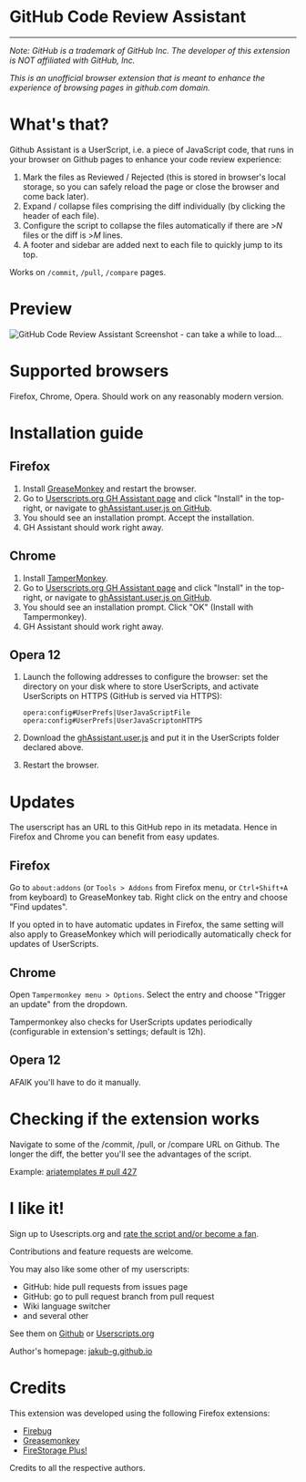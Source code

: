# GitHub Code Review Assistant
  ----------------------------

*Note: GitHub is a trademark of GitHub Inc. The developer of this extension is NOT affiliated with GitHub, Inc.*

*This is an unofficial browser extension that is meant to enhance the experience of browsing pages in github.com domain.*

What's that?
============

Github Assistant is a UserScript, i.e. a piece of JavaScript code, that runs in your browser on Github pages to enhance your code review experience:

1. Mark the files as Reviewed / Rejected (this is stored in browser's local storage, so you can safely reload the page or close the browser and come back later).
1. Expand / collapse files comprising the diff individually (by clicking the header of each file).
1. Configure the script to collapse the files automatically if there are >*N* files or the diff is >*M* lines.
1. A footer and sidebar are added next to each file to quickly jump to its top.

Works on `/commit`, `/pull`, `/compare` pages.

Preview
=======

![GitHub Code Review Assistant Screenshot - can take a while to load...](../master/preview.png?raw=true)

Supported browsers
==================

Firefox, Chrome, Opera. Should work on any reasonably modern version.

Installation guide
==================

Firefox
---

 1. Install [GreaseMonkey](https://addons.mozilla.org/en-US/firefox/addon/greasemonkey/) and restart the browser.
 1. Go to [Userscripts.org GH Assistant page](http://userscripts.org/scripts/show/153049) and click "Install" in the top-right, or navigate to [ghAssistant.user.js on GitHub](https://github.com/jakub-g/gh-code-review-assistant/raw/master/ghAssistant.user.js).
 1. You should see an installation prompt. Accept the installation.
 1. GH Assistant should work right away.

Chrome
--

 1. Install [TamperMonkey](https://chrome.google.com/webstore/detail/tampermonkey/dhdgffkkebhmkfjojejmpbldmpobfkfo?hl=en).
 1. Go to [Userscripts.org GH Assistant page](http://userscripts.org/scripts/show/153049) and click "Install" in the top-right, or navigate to [ghAssistant.user.js on GitHub](https://github.com/jakub-g/gh-code-review-assistant/raw/master/ghAssistant.user.js).
 1. You should see an installation prompt. Click "OK" (Install with Tampermonkey).
 1. GH Assistant should work right away.

Opera 12
--

 1. Launch the following addresses to configure the browser: set the directory on your disk where to store UserScripts, and activate UserScripts on HTTPS (GitHub is served via HTTPS):

        opera:config#UserPrefs|UserJavaScriptFile
        opera:config#UserPrefs|UserJavaScriptonHTTPS

 1. Download the [ghAssistant.user.js](https://github.com/jakub-g/gh-code-review-assistant/raw/master/ghAssistant.user.js) and put it in the UserScripts folder declared above.
 1. Restart the browser.

Updates
=======

The userscript has an URL to this GitHub repo in its metadata. Hence in Firefox and Chrome you can benefit from easy updates.

Firefox
--

Go to `about:addons` (or `Tools > Addons` from Firefox menu, or `Ctrl+Shift+A` from keyboard) to GreaseMonkey tab.
Right click on the entry and choose "Find updates".

If you opted in to have automatic updates in Firefox, the same setting will also apply to GreaseMonkey
which will periodically automatically check for updates of UserScripts.

Chrome
--

Open `Tampermonkey menu > Options`. Select the entry and choose "Trigger an update" from the dropdown.

Tampermonkey also checks for UserScripts updates periodically (configurable in extension's settings; default is 12h).

Opera 12
--

AFAIK you'll have to do it manually.

Checking if the extension works
===============================

Navigate to some of the /commit, /pull, or /compare URL on Github. The longer the diff, the better you'll see the advantages of the script.

Example: [ariatemplates # pull 427](https://github.com/ariatemplates/ariatemplates/pull/427/files)

I like it!
==========

Sign up to Usescripts.org and [rate the script and/or become a fan](http://userscripts.org/scripts/show/153049).

Contributions and feature requests are welcome.

You may also like some other of my userscripts:

- GitHub: hide pull requests from issues page
- GitHub: go to pull request branch from pull request
- Wiki language switcher
- and several other

See them on [Github](https://github.com/jakub-g/greasemonkey-userscripts)
or [Userscripts.org](http://userscripts.org/users/204917/scripts)

Author's homepage: [jakub-g.github.io](http://jakub-g.github.io)

Credits
=======

This extension was developed using the following Firefox extensions:

* [Firebug](https://addons.mozilla.org/en-US/firefox/addon/firebug/)
* [Greasemonkey](https://addons.mozilla.org/en-US/firefox/addon/greasemonkey/)
* [FireStorage Plus!](https://addons.mozilla.org/en-US/firefox/addon/firestorage-plus/)

Credits to all the respective authors.

